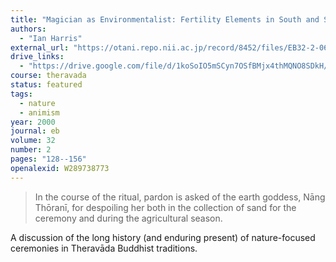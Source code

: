```yaml
---
title: "Magician as Environmentalist: Fertility Elements in South and Southeast Asian Buddhism"
authors:
  - "Ian Harris"
external_url: "https://otani.repo.nii.ac.jp/record/8452/files/EB32-2-06.pdf"
drive_links:
  - "https://drive.google.com/file/d/1koSoIO5mSCyn7OSfBMjx4thMQNO8SDkH/view?usp=drivesdk"
course: theravada
status: featured
tags:
  - nature
  - animism
year: 2000
journal: eb
volume: 32
number: 2
pages: "128--156"
openalexid: W289738773
---
```


> In the course of the ritual, pardon is asked of the earth goddess, Nāng Thōranī, for despoil­ing  her both in the collection of sand for the ceremony and during the agricultural season.

A discussion of the long history (and enduring present) of nature-focused ceremonies in Theravāda Buddhist traditions.
